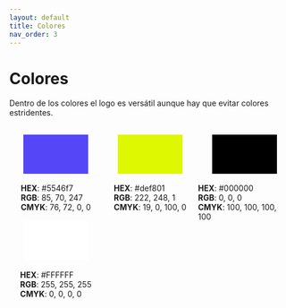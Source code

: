 ```yaml
---
layout: default
title: Colores
nav_order: 3
---
```


# Colores

Dentro de los colores el logo es versátil aunque hay que evitar colores estridentes.
<br><br>  

<div style="display:flex;flex-direction:row;flex-wrap:wrap;justify-content:space-between;align-items:flex-start">
<div style="width:33%;display:flex;flex-direction:column;align-items:center;justify-content:center">
<div style="width:70%;height:70px;background-color:#5546f7"></div><br>

<ul style="margin:0;padding:0;list-style:none;">
<li><strong>HEX</strong>: #5546f7</li>
<li><strong>RGB</strong>: 85, 70, 247</li>
<li><strong>CMYK</strong>: 76, 72, 0, 0</li>
</ul>

</div>
<div style="width:33%;display:flex;flex-direction:column;align-items:center;justify-content:center">
<div style="width:70%;height:70px;background-color:#def801"></div><br>

<ul style="margin:0;padding:0;list-style:none;">
<li><strong>HEX</strong>: #def801</li>
<li><strong>RGB</strong>: 222, 248, 1</li>
<li><strong>CMYK</strong>: 19, 0, 100, 0</li>
</ul>
</div>
<div style="width:33%;display:flex;flex-direction:column;align-items:center;justify-content:center">
<div style="width:70%;height:70px;background-color:#000000"></div><br>

<ul style="margin:0;padding:0;list-style:none;">
<li><strong>HEX</strong>: #000000</li>
<li><strong>RGB</strong>: 0, 0, 0</li>
<li><strong>CMYK</strong>: 100, 100, 100, 100</li>
</ul>
</div>
<div style="width:33%;display:flex;flex-direction:column;align-items:center;justify-content:center">
<div style="width:70%;height:70px;background-color:#FFFFFF"></div><br>

<ul style="margin:0;padding:0;list-style:none;">
<li><strong>HEX</strong>: #FFFFFF</li>
<li><strong>RGB</strong>: 255, 255, 255</li>
<li><strong>CMYK</strong>: 0, 0, 0, 0</li>
</ul>
</div>

</div>
<br><br>

